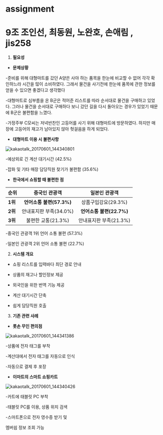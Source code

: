 # assignment
# 9조 조인선, 최동원, 노완호, 손애림  ,   jis258

 


 

1. **필요성**

* **문제상황**

-준비를 위해 대형마트를 갔던 A양은 사야 하는 품목을 한눈에 비교할 수 없어 각각 확인하느라 시간을 많이 소비하였다. 그래서 물건을 사기전에 한눈에 품목에 관한 정보를 얻을 수 있으면 좋겠다고 생각했다

-대형마트로 심부름을 온 B군은 적어준 리스트를 따라 순서대로 물건을 구매하고 있었다. 그러나 물건을 순서대로 구매하다 보니 갔던 길을 다시 돌아오는 경우가 있었기 때문에 B군은 불편함을 느꼈다.

-가정주부 C모씨는 저녁반찬인 고등어를 사기 위해 대형마트에 방문하였다. 하지만 매장에 고등어의 재고가 남아있지 않아 헛걸음을 하게 되었다.

* **대형마트 이용 시 불편사항**

![kakaotalk_20170601_144340801](https://cloud.githubusercontent.com/assets/28799294/26666088/e79c42fe-46d8-11e7-83b8-93f209aa7444.png)

-예상외로 긴 계산 대기시간 (42.5%)

-잡화 및 기타 매장 담당직원 찾기가 불편함 (35.6%)






* **한국에서 쇼핑할 때 불편한 점**


| **순위** | **중국인 관광객** | **일본인 관광객** |
| ---------------- |:----------------:|:---------:|
| **1위** | **언어소통 불편(57.3%)**| 상품구입강요(29.3%) |
| **2위** | 안내표지판 부족(34.0%) | **언어소통 불편(22.7%)** |
| **3위** | 불편한 교통(21.3%) | 안내표지판 부족(21.3%) |

-중국인 관광객 1위 언어 소통 불편 (57.3%)

-일본인 관광객 2위 언어 소통 불편 (22.7%)

 

 

 

 

 

2. **시스템 개요**

* 쇼핑 리스트를 입력바다 최단 경로 안내

* 상품의 재고나 할인정보 제공

* 외국인을 위한 번역 기능 제공

* 계산 대기시간 단축

* 쉽게 담당직원 호출

3. **기존 관련 사례**

* **롯손 무인 편의점**

![kakaotalk_20170601_144341386](https://cloud.githubusercontent.com/assets/28799294/26666086/e78f99f0-46d8-11e7-87a2-cd6f9a1222df.png)

-상품에 전자 태그를 부착

-계산대에서 전자 태그를 자동으로 인식

-자동으로 결제 후 포장

* **이마트의 스마트 쇼핑카트**

![kakaotalk_20170601_144340426](https://cloud.githubusercontent.com/assets/28799294/26666087/e79305f4-46d8-11e7-91f4-b6e4508ea4b8.png)

-카트에 태블릿 PC 부착

-태블릿 PC를 이용, 상품 위치 검색

-스마트폰으로 전자 영수증 받기 및

 멤버쉽 정보 조회 가능

